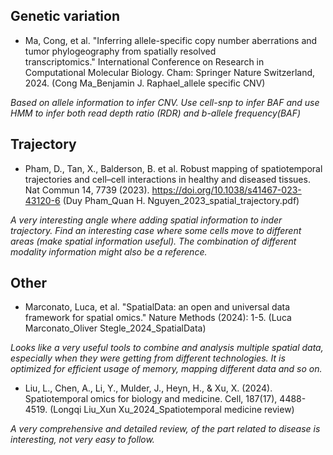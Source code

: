 ## Genetic variation
* Ma, Cong, et al. "Inferring allele-specific copy number aberrations and tumor phylogeography from spatially resolved transcriptomics." International Conference on Research in Computational Molecular Biology. Cham: Springer Nature Switzerland, 2024. (Cong Ma_Benjamin J. Raphael_allele specific CNV)

*Based on allele information to infer CNV. Use cell-snp to infer BAF and use HMM to infer both read depth ratio (RDR) and b-allele frequency(BAF)*

## Trajectory
* Pham, D., Tan, X., Balderson, B. et al. Robust mapping of spatiotemporal trajectories and cell–cell interactions in healthy and diseased tissues. Nat Commun 14, 7739 (2023). https://doi.org/10.1038/s41467-023-43120-6 (Duy Pham_Quan H. Nguyen_2023_spatial_trajectory.pdf)

*A very interesting angle where adding spatial information to inder trajectory. Find an interesting case where some cells move to different areas (make spatial information useful). The combination of different modality information might also be a reference.*

## Other
* Marconato, Luca, et al. "SpatialData: an open and universal data framework for spatial omics." Nature Methods (2024): 1-5. (Luca Marconato_Oliver Stegle_2024_SpatialData)

*Looks like a very useful tools to combine and analysis multiple spatial data, especially when they were getting from different technologies. It is optimized for efficient usage of memory, mapping different data and so on.*

* Liu, L., Chen, A., Li, Y., Mulder, J., Heyn, H., & Xu, X. (2024). Spatiotemporal omics for biology and medicine. Cell, 187(17), 4488-4519. (Longqi Liu_Xun Xu_2024_Spatiotemporal medicine review)

*A very comprehensive and detailed review, of the part related to disease is interesting, not very easy to follow.*
